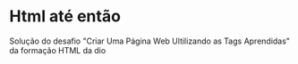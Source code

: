 # Html até então

Solução do desafio "Criar Uma Página Web Ultilizando as Tags Aprendidas" da formação HTML da dio
